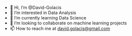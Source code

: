 - 👋 Hi, I’m @David-Golacis
- 👀 I’m interested in Data Analysis
- 🌱 I’m currently learning Data Science
- 💞️ I’m looking to collaborate on machine learning projects
- 📫 How to reach me at david.golacis@gmail.com

<!---
David-Golacis/David-Golacis is a ✨ special ✨ repository because its `README.md` (this file) appears on your GitHub profile.
You can click the Preview link to take a look at your changes.
--->
